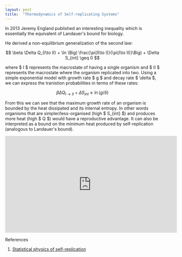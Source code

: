 ```yaml
---
layout: post
title:  "Thermodynamics of Self-replicating Systems"
---
```

In 2013 Jeremy England published an interesting inequality which is essentially the equivalent of Landauer's bound for biology.

He derived a non-equilibrium generalization of the second law:

$$ \beta \Delta Q_{I\to II} + \ln \Big( \frac{\pi(II\to I)}{\pi(I\to II)}\Big) + \Delta S_{int} \geq 0 $$

where $ I $ represents the macrostate of having a single organism and $ II $ represents the macrostate where the organism replicated into two. Using a simple exponential model with growth rate $ g $ and decay rate $ \delta $, we can express the tranistion probabilities in terms of these rates:

$$ \beta \Delta Q_{I\to II} + \Delta S_{int} \geq \ln(g/\delta) $$

From this we can see that the maximum growth rate of an organism is bounded by the heat dissipated and its internal entropy. In other words organisms that are simpler/less-organised (high $ S_{int} $) and produces more heat (high $ Q $) would have a reproductive advantage. It can also be interpreted as a bound on the minimum heat produced by self-replication (analogous to Landauer's bound).


<iframe width="560" height="315" src="https://www.youtube.com/embed/10cVVHKCRWw" frameborder="0" allow="accelerometer; autoplay; encrypted-media; gyroscope; picture-in-picture" allowfullscreen></iframe>

References
1. [Statistical physics of self-replication](http://www.englandlab.com/uploads/7/8/0/3/7803054/2013jcpsrep.pdf)
